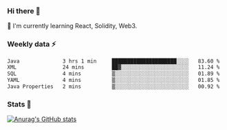 ### Hi there 👋
🌱 I'm currently learning React, Solidity, Web3.

<!--
**cyf-maple/cyf-maple** is a ✨ _special_ ✨ repository because its `README.md` (this file) appears on your GitHub profile.

Here are some ideas to get you started:

- 🔭 I’m currently working on ...
- 🌱 I’m currently learning ...
- 👯 I’m looking to collaborate on ...
- 🤔 I’m looking for help with ...
- 💬 Ask me about ...
- 📫 How to reach me: ...
- 😄 Pronouns: ...
- ⚡ Fun fact: ...
-->

### Weekly data ⚡
<!--START_SECTION:waka-->

```txt
Java              3 hrs 1 min     █████████████████████░░░░   83.60 %
XML               24 mins         ██▓░░░░░░░░░░░░░░░░░░░░░░   11.24 %
SQL               4 mins          ▒░░░░░░░░░░░░░░░░░░░░░░░░   01.89 %
YAML              4 mins          ▒░░░░░░░░░░░░░░░░░░░░░░░░   01.85 %
Java Properties   2 mins          ▒░░░░░░░░░░░░░░░░░░░░░░░░   00.92 %
```

<!--END_SECTION:waka-->


### Stats 💬
[![Anurag's GitHub stats](https://github-readme-stats.vercel.app/api?username=cyf-maple)](https://github.com/anuraghazra/github-readme-stats)
